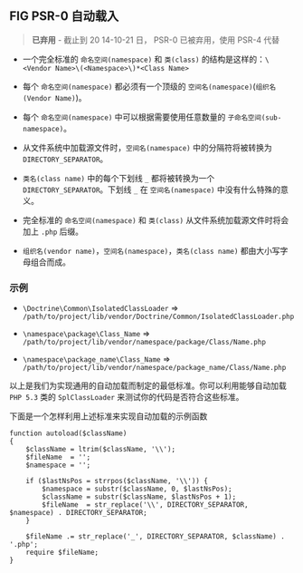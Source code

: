 ﻿## FIG PSR-0 自动载入  
  
> **已弃用** - 截止到 20 14-10-21 日， PSR-0 已被弃用，使用 PSR-4 代替
  
* 一个完全标准的 `命名空间(namespace)` 和 `类(class)` 的结构是这样的：`\<Vendor Name>\(<Namespace>\)*<Class Name>`
  
* 每个 `命名空间(namespace)` 都必须有一个顶级的 `空间名(namespace)`(`组织名(Vendor Name)`)。
  
* 每个 `命名空间(namespace)` 中可以根据需要使用任意数量的 `子命名空间(sub-namespace)`。
  
* 从文件系统中加载源文件时，`空间名(namespace)` 中的分隔符将被转换为 `DIRECTORY_SEPARATOR`。
  
* `类名(class name)` 中的每个下划线 `_` 都将被转换为一个 `DIRECTORY_SEPARATOR`。下划线 `_` 在 `空间名(namespace)` 中没有什么特殊的意义。
  
* 完全标准的 `命名空间(namespace)` 和 `类(class)` 从文件系统加载源文件时将会加上 `.php` 后缀。
  
* `组织名(vendor name)`，`空间名(namespace)`，`类名(class name)` 都由大小写字母组合而成。
  
  
### 示例
  
* `\Doctrine\Common\IsolatedClassLoader` => `/path/to/project/lib/vendor/Doctrine/Common/IsolatedClassLoader.php`
  
* `\namespace\package\Class_Name` => `/path/to/project/lib/vendor/namespace/package/Class/Name.php`
  
* `\namespace\package_name\Class_Name` => `/path/to/project/lib/vendor/namespace/package_name/Class/Name.php`
  
以上是我们为实现通用的自动加载而制定的最低标准。你可以利用能够自动加载 `PHP 5.3` 类的 `SplClassLoader` 来测试你的代码是否符合这些标准。
  
下面是一个怎样利用上述标准来实现自动加载的示例函数
  
```
function autoload($className)
{
    $className = ltrim($className, '\\');
    $fileName  = '';
    $namespace = '';
    
    if ($lastNsPos = strrpos($className, '\\')) {
        $namespace = substr($className, 0, $lastNsPos);
        $className = substr($className, $lastNsPos + 1);
        $fileName  = str_replace('\\', DIRECTORY_SEPARATOR, $namespace) . DIRECTORY_SEPARATOR;
    }
  
    $fileName .= str_replace('_', DIRECTORY_SEPARATOR, $className) . '.php';
    require $fileName;
}
```